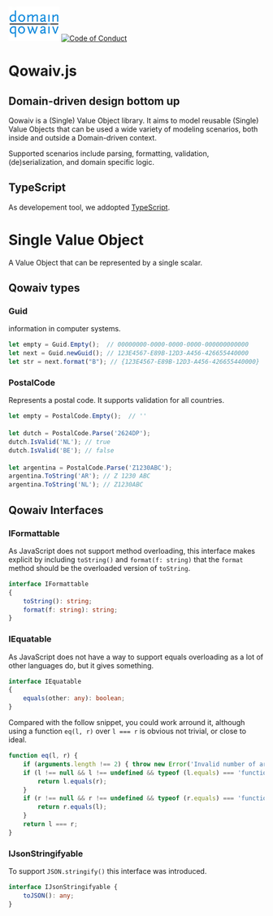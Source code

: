 ![Qowaiv](https://github.com/Qowaiv/Qowaiv/blob/master/design/qowaiv-logo_linkedin_100x060.jpg)
[![Code of Conduct](https://img.shields.io/badge/%E2%9D%A4-code%20of%20conduct-blue.svg?style=flat)](https://github.com/Qowaiv/Qowaiv.js/blob/master/CODE_OF_CONDUCT.md)

# Qowaiv.js

## Domain-driven design bottom up
Qowaiv is a (Single) Value Object library. It aims to model reusable (Single)
Value Objects that can be used a wide variety of modeling scenarios, both
inside and outside a Domain-driven context.

Supported scenarios include parsing, formatting, validation, (de)serialization,
and domain specific logic.

## TypeScript
As developement tool, we addopted [TypeScript](http://typescriptlang.org/).

# Single Value Object
A Value Object that can be represented by a single scalar.

## Qowaiv types

### Guid
information in computer systems. 

``` TypeScript
let empty = Guid.Empty();  // 00000000-0000-0000-0000-000000000000
let next = Guid.newGuid(); // 123E4567-E89B-12D3-A456-426655440000
let str = next.format("B"); // {123E4567-E89B-12D3-A456-426655440000}
```

### PostalCode
Represents a postal code. It supports validation for all countries.

``` TypeScript
let empty = PostalCode.Empty();  // ''

let dutch = PostalCode.Parse('2624DP');
dutch.IsValid('NL'); // true
dutch.IsValid('BE'); // false

let argentina = PostalCode.Parse('Z1230ABC');
argentina.ToString('AR'); // Z 1230 ABC
argentina.ToString('NL'); // Z1230ABC
```

## Qowaiv Interfaces

### IFormattable
As JavaScript does not support method overloading, this interface makes explicit
by including `toString()` and `format(f: string)` that the `format` method
should be the overloaded version of `toString`.

``` TypeScript
interface IFormattable
{
    toString(): string;
    format(f: string): string;
}
```

### IEquatable
As JavaScript does not have a way to support equals overloading as a lot of 
other languages do, but it gives something.

``` TypeScript
interface IEquatable
{
    equals(other: any): boolean;
}
```

Compared with the follow snippet, you could work arround it, although using a
function `eq(l, r)` over `l === r` is obvious not trivial, or close to ideal.

``` JavaScript
function eq(l, r) {
    if (arguments.length !== 2) { throw new Error('Invalid number of arguments.'); }
    if (l !== null && l !== undefined && typeof (l.equals) === 'function') {
        return l.equals(r);
    }
    if (r !== null && r !== undefined && typeof (r.equals) === 'function') {
        return r.equals(l);
    }
    return l === r;
} 
```

### IJsonStringifyable
To support `JSON.stringify()` this interface was introduced.

``` TypeScript
interface IJsonStringifyable {
    toJSON(): any;
}
```